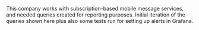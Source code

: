 This company works with subscription-based mobile message services, and needed queries created for reporting purposes. Initial iteration of the queries shown here plus also some tests run for setting up alerts in Grafana.